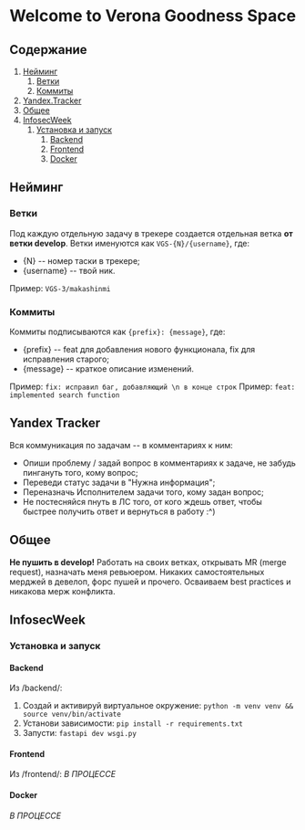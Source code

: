 # Welcome to Verona Goodness Space

## Содержание
1. [Нейминг](#нейминг)
    1. [Ветки](#ветки)
    2. [Коммиты](#коммиты)
2. [Yandex.Tracker](#yandex-tracker)
3. [Общее](#общее)
4. [InfosecWeek](#infosecweek)
    1. [Установка и запуск](#установка-и-запуск)
        1. [Backend](#backend)
        2. [Frontend](#frontend)
        3. [Docker](#docker)

## Нейминг

### Ветки
Под каждую отдельную задачу в трекере создается отдельная ветка **от ветки develop**. Ветки именуются как `VGS-{N}/{username}`, где:
- {N} -- номер таски в трекере;
- {username} -- твой ник.

Пример: `VGS-3/makashinmi`

### Коммиты
Коммиты подписываются как `{prefix}: {message}`, где:
- {prefix} -- feat для добавления нового функционала, fix для исправления старого;
- {message} -- краткое описание изменений.

Пример: `fix: исправил баг, добавляющий \n в конце строк`
Пример: `feat: implemented search function`


## Yandex Tracker
Вся коммуникация по задачам -- в комментариях к ним:
- Опиши проблему / задай вопрос в комментариях к задаче, не забудь пингануть того, кому вопрос;
- Переведи статус задачи в "Нужна информация";
- Переназначь Исполнителем задачи того, кому задан вопрос;
- Не постесняйся пнуть в ЛС того, от кого ждешь ответ, чтобы быстрее получить ответ и вернуться в работу :^)


## Общее
**Не пушить в develop!**
Работать на своих ветках, открывать MR (merge request), назначать меня ревьюером. Никаких самостоятельных мерджей в девелоп, форс пушей и прочего. Осваиваем best practices и никакова мерж конфликта.


## InfosecWeek

### Установка и запуск

#### Backend
Из /backend/:
1. Создай и активируй виртуальное окружение: `python -m venv venv && source venv/bin/activate`
2. Установи зависимости: `pip install -r requirements.txt`
3. Запусти: `fastapi dev wsgi.py`

#### Frontend
Из /frontend/:
*В ПРОЦЕССЕ*

#### Docker
*В ПРОЦЕССЕ*

